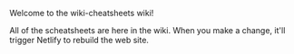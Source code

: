 Welcome to the wiki-cheatsheets wiki!

All of the scheatsheets are here in the wiki. When you make a change, it'll trigger Netlify to rebuild the web site.